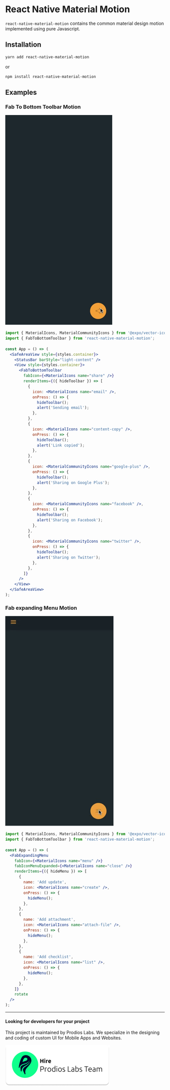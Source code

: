 # React Native Material Motion

`react-native-material-motion` contains the common material design motion implemented using pure Javascript.

## Installation

```bash
yarn add react-native-material-motion
```

or

```bash
npm install react-native-material-motion
```

## Examples

### Fab To Bottom Toolbar Motion

![Fab to Bottom Toolbar](docs/images/fab-to-bottom-toolbar.gif)

```jsx
import { MaterialIcons, MaterialCommunityIcons } from '@expo/vector-icons';
import { FabToBottomToolbar } from 'react-native-material-motion';

const App = () => (
  <SafeAreaView style={styles.container}>
    <StatusBar barStyle="light-content" />
    <View style={styles.container}>
      <FabToBottomToolbar
        fabIcon={<MaterialIcons name="share" />}
        renderItems={({ hideToolbar }) => [
          {
            icon: <MaterialIcons name="email" />,
            onPress: () => {
              hideToolbar();
              alert('Sending email');
            },
          },
          {
            icon: <MaterialIcons name="content-copy" />,
            onPress: () => {
              hideToolbar();
              alert('Link copied');
            },
          },
          {
            icon: <MaterialCommunityIcons name="google-plus" />,
            onPress: () => {
              hideToolbar();
              alert('Sharing on Google Plus');
            },
          },
          {
            icon: <MaterialCommunityIcons name="facebook" />,
            onPress: () => {
              hideToolbar();
              alert('Sharing on Facebook');
            },
          },
          {
            icon: <MaterialCommunityIcons name="twitter" />,
            onPress: () => {
              hideToolbar();
              alert('Sharing on Twitter');
            },
          },
        ]}
      />
    </View>
  </SafeAreaView>
);
```

### Fab expanding Menu Motion

![Fab expanding Menu](docs/images/fab-expanding-menu.gif)

```jsx
import { MaterialIcons, MaterialCommunityIcons } from '@expo/vector-icons';
import { FabToBottomToolbar } from 'react-native-material-motion';

const App = () => (
  <FabExpandingMenu
    fabIcon={<MaterialIcons name="menu" />}
    fabIconMenuExpanded={<MaterialIcons name="close" />}
    renderItems={({ hideMenu }) => [
      {
        name: 'Add update',
        icon: <MaterialIcons name="create" />,
        onPress: () => {
          hideMenu();
        },
      },
      {
        name: 'Add attachment',
        icon: <MaterialIcons name="attach-file" />,
        onPress: () => {
          hideMenu();
        },
      },
      {
        name: 'Add checklist',
        icon: <MaterialIcons name="list" />,
        onPress: () => {
          hideMenu();
        },
      },
    ]}
    rotate
  />
);
```

<hr />

#### Looking for developers for your project

This project is maintained by Prodios Labs. We specialize in the designing and coding of custom UI for Mobile Apps and Websites.

[![Hire Prodios Labs Team](docs/images/hire.png)](https://prodioslabs.com/contact/)
